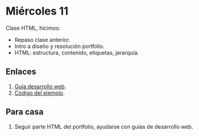 # Miércoles 11

Clase HTML, hicimos:

- Repaso clase anterior.
- Intro a diseño y resolución portfolio.
- HTML: estructura, contenido, etiquetas, jerarquía.

## Enlaces

1. [Guía desarrollo web](/apuntes/desarrollo-web.md).
1. [Código del ejemplo](/ejemplos/html/basico).

## Para casa

1. Seguir parte HTML del portfolio, ayudarse con guías de desarrollo web.
